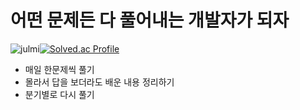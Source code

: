 # 어떤 문제든 다 풀어내는 개발자가 되자

![julmi](https://user-images.githubusercontent.com/72715023/129837701-ad832356-29a9-40d9-b92a-05e98e33d178.jpeg)[![Solved.ac Profile](http://mazassumnida.wtf/api/v2/generate_badge?boj=lightsaber29)](https://solved.ac/lightsaber29/)



- 매일 한문제씩 풀기
- 몰라서 답을 보더라도 배운 내용 정리하기
- 분기별로 다시 풀기

